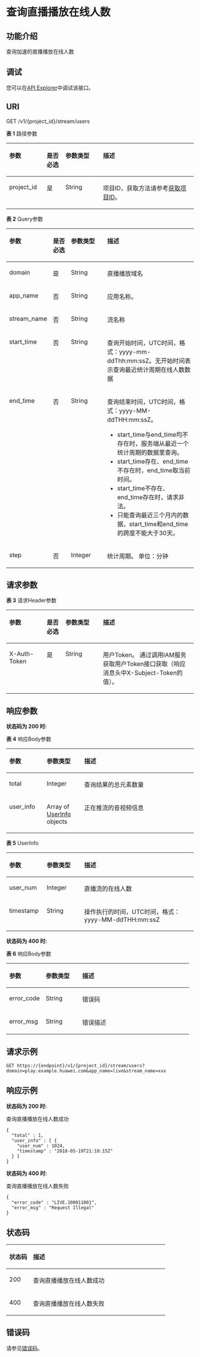 # 查询直播播放在线人数<a name="live_03_0016"></a>

## 功能介绍<a name="section1874674311363"></a>

查询加速的直播播放在线人数

## 调试<a name="section974794314361"></a>

您可以在[API Explorer](https://apiexplorer.developer.huaweicloud.com/apiexplorer/doc?product=Live&api=ShowOnlineUsers)中调试该接口。

## URI<a name="section47483431366"></a>

GET /v1/\{project\_id\}/stream/users

**表 1**  路径参数

<a name="table197491443103618"></a>
<table><thead align="left"><tr id="row197491343113617"><th class="cellrowborder" valign="top" width="20%" id="mcps1.2.5.1.1"><p id="p775024317361"><a name="p775024317361"></a><a name="p775024317361"></a>参数</p>
</th>
<th class="cellrowborder" valign="top" width="10%" id="mcps1.2.5.1.2"><p id="p975014317361"><a name="p975014317361"></a><a name="p975014317361"></a>是否必选</p>
</th>
<th class="cellrowborder" valign="top" width="20%" id="mcps1.2.5.1.3"><p id="p0750243203615"><a name="p0750243203615"></a><a name="p0750243203615"></a>参数类型</p>
</th>
<th class="cellrowborder" valign="top" width="50%" id="mcps1.2.5.1.4"><p id="p57512436364"><a name="p57512436364"></a><a name="p57512436364"></a>描述</p>
</th>
</tr>
</thead>
<tbody><tr id="row13749174373616"><td class="cellrowborder" valign="top" width="20%" headers="mcps1.2.5.1.1 "><p id="p11751184316363"><a name="p11751184316363"></a><a name="p11751184316363"></a>project_id</p>
</td>
<td class="cellrowborder" valign="top" width="10%" headers="mcps1.2.5.1.2 "><p id="p87521435365"><a name="p87521435365"></a><a name="p87521435365"></a>是</p>
</td>
<td class="cellrowborder" valign="top" width="20%" headers="mcps1.2.5.1.3 "><p id="p1575218435362"><a name="p1575218435362"></a><a name="p1575218435362"></a>String</p>
</td>
<td class="cellrowborder" valign="top" width="50%" headers="mcps1.2.5.1.4 "><p id="p9753174312369"><a name="p9753174312369"></a><a name="p9753174312369"></a>项目ID，获取方法请参考<a href="https://support.huaweicloud.com/api-live/live_03_0023.html" target="_blank" rel="noopener noreferrer">获取项目ID</a>。</p>
</td>
</tr>
</tbody>
</table>

**表 2**  Query参数

<a name="table4754124310360"></a>
<table><thead align="left"><tr id="row175314313614"><th class="cellrowborder" valign="top" width="20%" id="mcps1.2.5.1.1"><p id="p1375494320362"><a name="p1375494320362"></a><a name="p1375494320362"></a>参数</p>
</th>
<th class="cellrowborder" valign="top" width="10%" id="mcps1.2.5.1.2"><p id="p57559432364"><a name="p57559432364"></a><a name="p57559432364"></a>是否必选</p>
</th>
<th class="cellrowborder" valign="top" width="20%" id="mcps1.2.5.1.3"><p id="p14755243193617"><a name="p14755243193617"></a><a name="p14755243193617"></a>参数类型</p>
</th>
<th class="cellrowborder" valign="top" width="50%" id="mcps1.2.5.1.4"><p id="p1775564363618"><a name="p1775564363618"></a><a name="p1775564363618"></a>描述</p>
</th>
</tr>
</thead>
<tbody><tr id="row67532043193611"><td class="cellrowborder" valign="top" width="20%" headers="mcps1.2.5.1.1 "><p id="p147561843123616"><a name="p147561843123616"></a><a name="p147561843123616"></a>domain</p>
</td>
<td class="cellrowborder" valign="top" width="10%" headers="mcps1.2.5.1.2 "><p id="p0756104315366"><a name="p0756104315366"></a><a name="p0756104315366"></a>是</p>
</td>
<td class="cellrowborder" valign="top" width="20%" headers="mcps1.2.5.1.3 "><p id="p1875744315369"><a name="p1875744315369"></a><a name="p1875744315369"></a>String</p>
</td>
<td class="cellrowborder" valign="top" width="50%" headers="mcps1.2.5.1.4 "><p id="p6757144333610"><a name="p6757144333610"></a><a name="p6757144333610"></a>直播播放域名</p>
</td>
</tr>
<tr id="row1475434319367"><td class="cellrowborder" valign="top" width="20%" headers="mcps1.2.5.1.1 "><p id="p17758843173616"><a name="p17758843173616"></a><a name="p17758843173616"></a>app_name</p>
</td>
<td class="cellrowborder" valign="top" width="10%" headers="mcps1.2.5.1.2 "><p id="p87581943103612"><a name="p87581943103612"></a><a name="p87581943103612"></a>否</p>
</td>
<td class="cellrowborder" valign="top" width="20%" headers="mcps1.2.5.1.3 "><p id="p57581343103619"><a name="p57581343103619"></a><a name="p57581343103619"></a>String</p>
</td>
<td class="cellrowborder" valign="top" width="50%" headers="mcps1.2.5.1.4 "><p id="p77591743103613"><a name="p77591743103613"></a><a name="p77591743103613"></a>应用名称。</p>
</td>
</tr>
<tr id="row6754134312364"><td class="cellrowborder" valign="top" width="20%" headers="mcps1.2.5.1.1 "><p id="p16759104310361"><a name="p16759104310361"></a><a name="p16759104310361"></a>stream_name</p>
</td>
<td class="cellrowborder" valign="top" width="10%" headers="mcps1.2.5.1.2 "><p id="p147601843193611"><a name="p147601843193611"></a><a name="p147601843193611"></a>否</p>
</td>
<td class="cellrowborder" valign="top" width="20%" headers="mcps1.2.5.1.3 "><p id="p976016436368"><a name="p976016436368"></a><a name="p976016436368"></a>String</p>
</td>
<td class="cellrowborder" valign="top" width="50%" headers="mcps1.2.5.1.4 "><p id="p77601243133620"><a name="p77601243133620"></a><a name="p77601243133620"></a>流名称</p>
</td>
</tr>
<tr id="row5754104312363"><td class="cellrowborder" valign="top" width="20%" headers="mcps1.2.5.1.1 "><p id="p97611043173617"><a name="p97611043173617"></a><a name="p97611043173617"></a>start_time</p>
</td>
<td class="cellrowborder" valign="top" width="10%" headers="mcps1.2.5.1.2 "><p id="p576114343616"><a name="p576114343616"></a><a name="p576114343616"></a>否</p>
</td>
<td class="cellrowborder" valign="top" width="20%" headers="mcps1.2.5.1.3 "><p id="p1676234316367"><a name="p1676234316367"></a><a name="p1676234316367"></a>String</p>
</td>
<td class="cellrowborder" valign="top" width="50%" headers="mcps1.2.5.1.4 "><p id="p13762184353618"><a name="p13762184353618"></a><a name="p13762184353618"></a>查询开始时间，UTC时间，格式：yyyy-mm-ddThh:mm:ssZ。无开始时间表示查询最近统计周期在线人数数据</p>
</td>
</tr>
<tr id="row15754134353617"><td class="cellrowborder" valign="top" width="20%" headers="mcps1.2.5.1.1 "><p id="p3762134318367"><a name="p3762134318367"></a><a name="p3762134318367"></a>end_time</p>
</td>
<td class="cellrowborder" valign="top" width="10%" headers="mcps1.2.5.1.2 "><p id="p1476344313363"><a name="p1476344313363"></a><a name="p1476344313363"></a>否</p>
</td>
<td class="cellrowborder" valign="top" width="20%" headers="mcps1.2.5.1.3 "><p id="p197631143153617"><a name="p197631143153617"></a><a name="p197631143153617"></a>String</p>
</td>
<td class="cellrowborder" valign="top" width="50%" headers="mcps1.2.5.1.4 "><p id="p15764144393620"><a name="p15764144393620"></a><a name="p15764144393620"></a>查询结束时间，UTC时间，格式：yyyy-MM-ddTHH:mm:ssZ。</p>
<a name="ul1176414313364"></a><a name="ul1176414313364"></a><ul id="ul1176414313364"><li>start_time与end_time均不存在时，服务端从最近一个统计周期的数据里查询。</li><li>start_time存在、end_time不存在时，end_time取当前时间。</li><li>start_time不存在、end_time存在时，请求非法。</li><li>只能查询最近三个月内的数据，start_time和end_time的跨度不能大于30天。</li></ul>
</td>
</tr>
<tr id="row8754124311366"><td class="cellrowborder" valign="top" width="20%" headers="mcps1.2.5.1.1 "><p id="p1676674316365"><a name="p1676674316365"></a><a name="p1676674316365"></a>step</p>
</td>
<td class="cellrowborder" valign="top" width="10%" headers="mcps1.2.5.1.2 "><p id="p47661943163619"><a name="p47661943163619"></a><a name="p47661943163619"></a>否</p>
</td>
<td class="cellrowborder" valign="top" width="20%" headers="mcps1.2.5.1.3 "><p id="p18767143123612"><a name="p18767143123612"></a><a name="p18767143123612"></a>Integer</p>
</td>
<td class="cellrowborder" valign="top" width="50%" headers="mcps1.2.5.1.4 "><p id="p117671643143617"><a name="p117671643143617"></a><a name="p117671643143617"></a>统计周期。 单位：分钟</p>
</td>
</tr>
</tbody>
</table>

## 请求参数<a name="section1476734373619"></a>

**表 3**  请求Header参数

<a name="HeaderParameter"></a>
<table><thead align="left"><tr id="row17768643173611"><th class="cellrowborder" valign="top" width="20%" id="mcps1.2.5.1.1"><p id="p1776964312369"><a name="p1776964312369"></a><a name="p1776964312369"></a>参数</p>
</th>
<th class="cellrowborder" valign="top" width="10%" id="mcps1.2.5.1.2"><p id="p27691443173611"><a name="p27691443173611"></a><a name="p27691443173611"></a>是否必选</p>
</th>
<th class="cellrowborder" valign="top" width="20%" id="mcps1.2.5.1.3"><p id="p157705434360"><a name="p157705434360"></a><a name="p157705434360"></a>参数类型</p>
</th>
<th class="cellrowborder" valign="top" width="50%" id="mcps1.2.5.1.4"><p id="p6770184383613"><a name="p6770184383613"></a><a name="p6770184383613"></a>描述</p>
</th>
</tr>
</thead>
<tbody><tr id="row97681243133614"><td class="cellrowborder" valign="top" width="20%" headers="mcps1.2.5.1.1 "><p id="p67709430365"><a name="p67709430365"></a><a name="p67709430365"></a>X-Auth-Token</p>
</td>
<td class="cellrowborder" valign="top" width="10%" headers="mcps1.2.5.1.2 "><p id="p377118433365"><a name="p377118433365"></a><a name="p377118433365"></a>是</p>
</td>
<td class="cellrowborder" valign="top" width="20%" headers="mcps1.2.5.1.3 "><p id="p277114373616"><a name="p277114373616"></a><a name="p277114373616"></a>String</p>
</td>
<td class="cellrowborder" valign="top" width="50%" headers="mcps1.2.5.1.4 "><p id="p20772154333613"><a name="p20772154333613"></a><a name="p20772154333613"></a>用户Token。 通过调用IAM服务获取用户Token接口获取（响应消息头中X-Subject-Token的值）。</p>
</td>
</tr>
</tbody>
</table>

## 响应参数<a name="section17772124363612"></a>

**状态码为 200 时:**

**表 4**  响应Body参数

<a name="responseParameter"></a>
<table><thead align="left"><tr id="row1077314313610"><th class="cellrowborder" valign="top" width="20%" id="mcps1.2.4.1.1"><p id="p277444393613"><a name="p277444393613"></a><a name="p277444393613"></a>参数</p>
</th>
<th class="cellrowborder" valign="top" width="20%" id="mcps1.2.4.1.2"><p id="p1777414439362"><a name="p1777414439362"></a><a name="p1777414439362"></a>参数类型</p>
</th>
<th class="cellrowborder" valign="top" width="60%" id="mcps1.2.4.1.3"><p id="p187747434362"><a name="p187747434362"></a><a name="p187747434362"></a>描述</p>
</th>
</tr>
</thead>
<tbody><tr id="row2773164373613"><td class="cellrowborder" valign="top" width="20%" headers="mcps1.2.4.1.1 "><p id="p7775114318369"><a name="p7775114318369"></a><a name="p7775114318369"></a>total</p>
</td>
<td class="cellrowborder" valign="top" width="20%" headers="mcps1.2.4.1.2 "><p id="p677520432367"><a name="p677520432367"></a><a name="p677520432367"></a>Integer</p>
</td>
<td class="cellrowborder" valign="top" width="60%" headers="mcps1.2.4.1.3 "><p id="p10776164316363"><a name="p10776164316363"></a><a name="p10776164316363"></a>查询结果的总元素数量</p>
</td>
</tr>
<tr id="row977312434367"><td class="cellrowborder" valign="top" width="20%" headers="mcps1.2.4.1.1 "><p id="p777614373618"><a name="p777614373618"></a><a name="p777614373618"></a>user_info</p>
</td>
<td class="cellrowborder" valign="top" width="20%" headers="mcps1.2.4.1.2 "><p id="p1377794317366"><a name="p1377794317366"></a><a name="p1377794317366"></a>Array of <a href="#response_UserInfo">UserInfo</a> objects</p>
</td>
<td class="cellrowborder" valign="top" width="60%" headers="mcps1.2.4.1.3 "><p id="p677794393612"><a name="p677794393612"></a><a name="p677794393612"></a>正在推流的音视频信息</p>
</td>
</tr>
</tbody>
</table>

**表 5**  UserInfo

<a name="response_UserInfo"></a>
<table><thead align="left"><tr id="row47782043173614"><th class="cellrowborder" valign="top" width="20%" id="mcps1.2.4.1.1"><p id="p17781443193618"><a name="p17781443193618"></a><a name="p17781443193618"></a>参数</p>
</th>
<th class="cellrowborder" valign="top" width="20%" id="mcps1.2.4.1.2"><p id="p57794437364"><a name="p57794437364"></a><a name="p57794437364"></a>参数类型</p>
</th>
<th class="cellrowborder" valign="top" width="60%" id="mcps1.2.4.1.3"><p id="p77791143103613"><a name="p77791143103613"></a><a name="p77791143103613"></a>描述</p>
</th>
</tr>
</thead>
<tbody><tr id="row1577874319364"><td class="cellrowborder" valign="top" width="20%" headers="mcps1.2.4.1.1 "><p id="p578011435362"><a name="p578011435362"></a><a name="p578011435362"></a>user_num</p>
</td>
<td class="cellrowborder" valign="top" width="20%" headers="mcps1.2.4.1.2 "><p id="p2780124312361"><a name="p2780124312361"></a><a name="p2780124312361"></a>Integer</p>
</td>
<td class="cellrowborder" valign="top" width="60%" headers="mcps1.2.4.1.3 "><p id="p167801543123617"><a name="p167801543123617"></a><a name="p167801543123617"></a>直播流的在线人数</p>
</td>
</tr>
<tr id="row1977854312369"><td class="cellrowborder" valign="top" width="20%" headers="mcps1.2.4.1.1 "><p id="p5781164319366"><a name="p5781164319366"></a><a name="p5781164319366"></a>timestamp</p>
</td>
<td class="cellrowborder" valign="top" width="20%" headers="mcps1.2.4.1.2 "><p id="p3781124316369"><a name="p3781124316369"></a><a name="p3781124316369"></a>String</p>
</td>
<td class="cellrowborder" valign="top" width="60%" headers="mcps1.2.4.1.3 "><p id="p1278254393610"><a name="p1278254393610"></a><a name="p1278254393610"></a>操作执行的时间，UTC时间，格式：yyyy-MM-ddTHH:mm:ssZ</p>
</td>
</tr>
</tbody>
</table>

**状态码为 400 时:**

**表 6**  响应Body参数

<a name="table1078234312363"></a>
<table><thead align="left"><tr id="row1578254314369"><th class="cellrowborder" valign="top" width="20%" id="mcps1.2.4.1.1"><p id="p1978374313611"><a name="p1978374313611"></a><a name="p1978374313611"></a>参数</p>
</th>
<th class="cellrowborder" valign="top" width="20%" id="mcps1.2.4.1.2"><p id="p878374373617"><a name="p878374373617"></a><a name="p878374373617"></a>参数类型</p>
</th>
<th class="cellrowborder" valign="top" width="60%" id="mcps1.2.4.1.3"><p id="p16784124333615"><a name="p16784124333615"></a><a name="p16784124333615"></a>描述</p>
</th>
</tr>
</thead>
<tbody><tr id="row478244343618"><td class="cellrowborder" valign="top" width="20%" headers="mcps1.2.4.1.1 "><p id="p157849439363"><a name="p157849439363"></a><a name="p157849439363"></a>error_code</p>
</td>
<td class="cellrowborder" valign="top" width="20%" headers="mcps1.2.4.1.2 "><p id="p137862043193611"><a name="p137862043193611"></a><a name="p137862043193611"></a>String</p>
</td>
<td class="cellrowborder" valign="top" width="60%" headers="mcps1.2.4.1.3 "><p id="p478614431367"><a name="p478614431367"></a><a name="p478614431367"></a>错误码</p>
</td>
</tr>
<tr id="row37821743133616"><td class="cellrowborder" valign="top" width="20%" headers="mcps1.2.4.1.1 "><p id="p18787194373616"><a name="p18787194373616"></a><a name="p18787194373616"></a>error_msg</p>
</td>
<td class="cellrowborder" valign="top" width="20%" headers="mcps1.2.4.1.2 "><p id="p6787194333614"><a name="p6787194333614"></a><a name="p6787194333614"></a>String</p>
</td>
<td class="cellrowborder" valign="top" width="60%" headers="mcps1.2.4.1.3 "><p id="p6788643203619"><a name="p6788643203619"></a><a name="p6788643203619"></a>错误描述</p>
</td>
</tr>
</tbody>
</table>

## 请求示例<a name="section178854343618"></a>

```
GET https://{endpoint}/v1/{project_id}/stream/users?domain=play.example.huawei.com&app_name=live&stream_name=xxx
```

## 响应示例<a name="section117891343203618"></a>

**状态码为 200 时:**

查询直播播放在线人数成功

```
{
  "total" : 1,
  "user_info" : [ {
    "user_num" : 1024,
    "timestamp" : "2018-05-19T21:10:15Z"
  } ]
}
```

**状态码为 400 时:**

查询直播播放在线人数失败

```
{
  "error_code" : "LIVE.100011001",
  "error_msg" : "Request Illegal"
}
```

## 状态码<a name="section6795154310361"></a>

<a name="table2068"></a>
<table><thead align="left"><tr id="row1379744383610"><th class="cellrowborder" valign="top" width="15%" id="mcps1.1.3.1.1"><p id="p7797243183616"><a name="p7797243183616"></a><a name="p7797243183616"></a>状态码</p>
</th>
<th class="cellrowborder" valign="top" width="85%" id="mcps1.1.3.1.2"><p id="p779719431366"><a name="p779719431366"></a><a name="p779719431366"></a>描述</p>
</th>
</tr>
</thead>
<tbody><tr id="row3797194317362"><td class="cellrowborder" valign="top" width="15%" headers="mcps1.1.3.1.1 "><p id="p1079810431369"><a name="p1079810431369"></a><a name="p1079810431369"></a>200</p>
</td>
<td class="cellrowborder" valign="top" width="85%" headers="mcps1.1.3.1.2 "><p id="p2079824363613"><a name="p2079824363613"></a><a name="p2079824363613"></a>查询直播播放在线人数成功</p>
</td>
</tr>
<tr id="row27975438365"><td class="cellrowborder" valign="top" width="15%" headers="mcps1.1.3.1.1 "><p id="p197992434369"><a name="p197992434369"></a><a name="p197992434369"></a>400</p>
</td>
<td class="cellrowborder" valign="top" width="85%" headers="mcps1.1.3.1.2 "><p id="p17991343193612"><a name="p17991343193612"></a><a name="p17991343193612"></a>查询直播播放在线人数失败</p>
</td>
</tr>
</tbody>
</table>

## 错误码<a name="section38007430365"></a>

请参见[错误码](错误码.md)。

